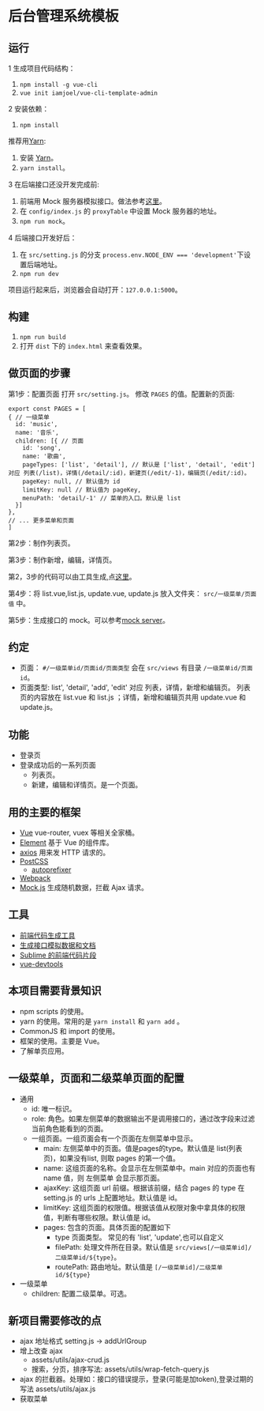 # 后台管理系统模板

## 运行
1 生成项目代码结构：

1. `npm install -g vue-cli`
1. `vue init iamjoel/vue-cli-template-admin`


2 安装依赖：  

1. `npm install`

推荐用[Yarn](https://yarnpkg.com/en/docs/install):
1. 安装 [Yarn](https://yarnpkg.com/en/docs/install)。
1. `yarn install`。

3 在后端接口还没开发完成前:  

1. 前端用 Mock 服务器模拟接口。做法参考[这里](https://github.com/iamjoel/mock-server)。
1. 在 `config/index.js` 的 `proxyTable` 中设置 Mock 服务器的地址。
1. `npm run mock`。


4 后端接口开发好后：  

1. 在 `src/setting.js` 的分支 `process.env.NODE_ENV === 'development'`下设置后端地址。
1. `npm run dev`

项目运行起来后，浏览器会自动打开：`127.0.0.1:5000`。

## 构建
1. `npm run build`
1. 打开 `dist` 下的 `index.html` 来查看效果。

## 做页面的步骤
第1步：配置页面 
打开 `src/setting.js`。 修改 `PAGES` 的值。配置新的页面:
```
export const PAGES = [
{ // 一级菜单
  id: 'music', 
  name: '音乐',
  children: [{ // 页面
    id: 'song',
    name: '歌曲',
    pageTypes: ['list', 'detail'], // 默认是 ['list', 'detail', 'edit'] 对应 列表(/list)，详情(/detail/:id)，新建页(/edit/-1)，编辑页(/edit/:id)。 
    pageKey: null, // 默认值为 id
    limitKey: null // 默认值为 pageKey,
    menuPath: 'detail/-1' // 菜单的入口。默认是 list
  }]
},
// ... 更多菜单和页面
]
```

第2步：制作列表页。

第3步：制作新增，编辑，详情页。

第2，3步的代码可以由工具生成,点[这里](https://iamjoel.github.io/admin-fe-generator/src/)。

第4步：将 list.vue,list.js, update.vue, update.js 放入文件夹： `src/一级菜单/页面值` 中。

第5步：生成接口的 mock。可以参考[mock server](https://github.com/iamjoel/mock-server)。

## 约定
* 页面： `#/一级菜单id/页面id/页面类型` 会在 `src/views` 有目录 `/一级菜单id/页面id`。
* 页面类型: list', 'detail', 'add', 'edit' 对应 列表，详情，新增和编辑页。 列表页的内容放在 list.vue 和 list.js ；详情，新增和编辑页共用 update.vue 和 update.js。

## 功能
* 登录页
* 登录成功后的一系列页面
  * 列表页。
  * 新建，编辑和详情页。是一个页面。

## 用的主要的框架
* [Vue](http://vuejs.org/) vue-router, vuex 等相关全家桶。
* [Element](http://element.eleme.io/#/zh-CN) 基于 Vue 的组件库。
* [axios](https://github.com/mzabriskie/axios) 用来发 HTTP 请求的。
* [PostCSS](http://postcss.org/)
  * [autoprefixer](https://github.com/postcss/autoprefixer)
* [Webpack](http://webpack.github.io/)
* [Mock.js](http://mockjs.com/) 生成随机数据，拦截 Ajax 请求。

## 工具
* [前端代码生成工具](https://github.com/iamjoel/admin-fe-generator)
* [生成接口模拟数据和文档](https://github.com/iamjoel/mock-server)
* [Sublime 的前端代码片段](https://github.com/iamjoel/util-sublime-snippent/tree/master/fe/vue)
* [vue-devtools](https://github.com/vuejs/vue-devtools)

## 本项目需要背景知识
* npm scripts 的使用。
* yarn 的使用。常用的是 `yarn install` 和 `yarn add` 。
* CommonJS 和 import 的使用。
* 框架的使用。主要是 Vue。
* 了解单页应用。

## 一级菜单，页面和二级菜单页面的配置
* 通用
  * id: 唯一标识。
  * role: 角色。如果左侧菜单的数据输出不是调用接口的，通过改字段来过滤当前角色能看到的页面。
  * 一组页面。一组页面会有一个页面在左侧菜单中显示。
    * main: 左侧菜单中的页面。值是pages的type。默认值是 list(列表页)，如果没有list, 则取 pages 的第一个值。
    * name: 这组页面的名称。会显示在左侧菜单中。main 对应的页面也有 name 值，则 左侧菜单 会显示那页面。
    * ajaxKey: 这组页面 url 前缀。根据该前缀，结合 pages 的 type 在 setting.js 的 urls 上配置地址。默认值是 id。
    * limitKey: 这组页面的权限值。根据该值从权限对象中拿具体的权限值，判断有哪些权限。默认值是 id。
    * pages: 包含的页面。具体页面的配置如下
      * type 页面类型。 常见的有 'list', 'update',也可以自定义
      * filePath: 处理文件所在目录。默认值是 `src/views[/一级菜单id]/二级菜单id/${type}`。
      * routePath: 路由地址。默认值是 `[/一级菜单id]/二级菜单id/${type}`
* 一级菜单
  * children: 配置二级菜单。可选。

## 新项目需要修改的点
* ajax 地址格式 setting.js -> addUrlGroup
* 增上改查 ajax 
  * assets/utils/ajax-crud.js
  * 搜索，分页，排序写法: assets/utils/wrap-fetch-query.js
* ajax 的拦截器。处理如：接口的错误提示，登录(可能是加token),登录过期的写法 assets/utils/ajax.js
* 获取菜单


